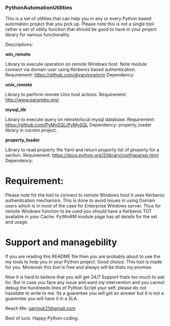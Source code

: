 ### PythonAutomationUtilities

This is a set of utilities that can help you in any or every Python based automation project that you pick up. Please note this is not a single tool rather a set of utility function that should be good to have in your project library for various functionality.

Descriptions:

**win_remote**
  
  Library to execute operation on remote Windows host. Note module connect via domain user using Kerberos based authentication.
  Requirement: https://github.com/diyan/pywinrm
  Dependency:
  
**unix_remote**
  
  Library to perform remote Unix host actions.
  Requirement: http://www.paramiko.org/
  
**mysql_lib**
  
  Library to execute query on remote/local mysql database.
  Requirement: https://github.com/PyMySQL/PyMySQL
  Dependency: property_loader library in current project.
  
**property_loader**
 
  Library to read property file Yaml and return property list of property for a section.
  Requirement: https://docs.python.org/2/library/configparser.html
  Dependency:
  
# Requirement:
  Please note for the tool to connect to remote Windows host it uses Kerberos authentication mechanism. This is done to avoid issues in using Domain users which is in most of the case for Enterprise Windows server. Thus for remote Windows function to be used you should have a Kerberos TGT available in your Cache. PyWinRM module page has all details for the set and usage.
  
# Support and managebility

If you are reading this README file then you are probably about to use the my tools to help you in your Python project. Good choice. This tool is made for you. Moreover this tool is free and always will be thats my promise.

Now it is hard to believe that you will get 24/7 Support thats too much to ask for. But in case you face any issue and want my intervention and you cannot debug the hundreeds lines of Python Script your self, please do not hassitate to write to me. Its a guarentee you will get an answer but it is not a guarentee you will have it in a SLA.

Reach Me: sanmuk21@gmail.com

Best of luck. Happy Python coding.


